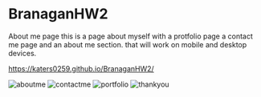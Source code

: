 # BranaganHW2
About me page 
this is a page about myself with a protfolio page a contact me page and an about me section. that will work on mobile and desktop devices.

https://katers0259.github.io/BranaganHW2/


![aboutme](https://user-images.githubusercontent.com/69743567/94227644-d258fa80-feaf-11ea-8bef-0b8cf948794c.PNG)
![contactme](https://user-images.githubusercontent.com/69743567/94227648-d553eb00-feaf-11ea-8e5e-5a95ee0ffea6.PNG)
![portfolio](https://user-images.githubusercontent.com/69743567/94227653-d7b64500-feaf-11ea-8ca1-767c21d11143.PNG)
![thankyou](https://user-images.githubusercontent.com/69743567/94227657-d9800880-feaf-11ea-841c-903b8767a97f.PNG)
